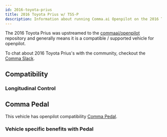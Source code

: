 ```yaml
---
id: 2016-toyota-prius
title: 2016 Toyota Prius w/ TSS-P
description: Information about running Comma.ai Openpilot on the 2016 Toyota Prius w/ TSS-P
---
```


The 2016 Toyota Prius was upstreamed to the [commaai/openpilot](https://github.com/commaai/openpilot) repository and generally means it is a compatible / supported vehicle for openpilot.

To chat about 2016 Toyota Prius's with the community, checkout the  [Comma Slack](https://slack.comma.ai).
## Compatibility

### Longitudinal Control



## Comma Pedal

This vehicle has openpilot compatibility [Comma Pedal](/hardware/pedal).

### Vehicle specific benefits with Pedal

